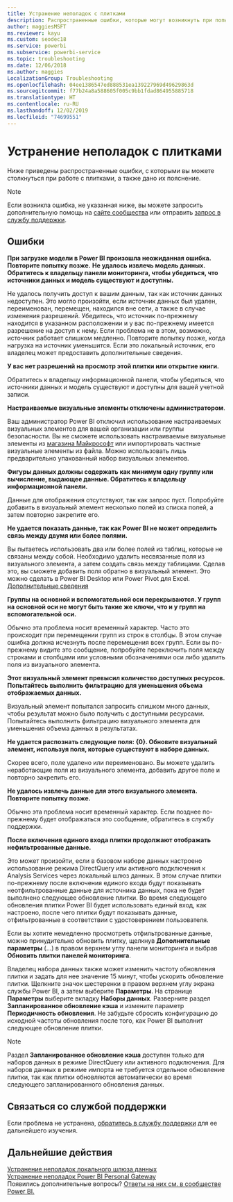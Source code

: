 ```yaml
---
title: Устранение неполадок с плитками
description: Распространенные ошибки, которые могут возникнуть при попытке обновления плитки в Power BI
author: maggiesMSFT
ms.reviewer: kayu
ms.custom: seodec18
ms.service: powerbi
ms.subservice: powerbi-service
ms.topic: troubleshooting
ms.date: 12/06/2018
ms.author: maggies
LocalizationGroup: Troubleshooting
ms.openlocfilehash: 04ee1386547ed888531ea139227969d49629863d
ms.sourcegitcommit: f77b24a8a588605f005c9bb1fdad864955885718
ms.translationtype: HT
ms.contentlocale: ru-RU
ms.lasthandoff: 12/02/2019
ms.locfileid: "74699551"
---
```

# <a name="troubleshooting-tile-errors"></a>Устранение неполадок с плитками
Ниже приведены распространенные ошибки, с которыми вы можете столкнуться при работе с плитками, а также дано их пояснение.

> [!NOTE]
> Если возникла ошибка, не указанная ниже, вы можете запросить дополнительную помощь на [сайте сообщества](https://community.powerbi.com/) или отправить [запрос в службу поддержки](https://powerbi.microsoft.com/support/).
> 
> 

## <a name="errors"></a>Ошибки
**При загрузке модели в Power BI произошла неожиданная ошибка. Повторите попытку позже.**
**Не удалось извлечь модель данных. Обратитесь к владельцу панели мониторинга, чтобы убедиться, что источники данных и модель существуют и доступны.**

Не удалось получить доступ к вашим данным, так как источник данных недоступен. Это могло произойти, если источник данных был удален, переименован, перемещен, находился вне сети, а также в случае изменения разрешений. Убедитесь, что источник по-прежнему находится в указанном расположении и у вас по-прежнему имеется разрешение на доступ к нему. Если проблема не в этом, возможно, источник работает слишком медленно. Повторите попытку позже, когда нагрузка на источник уменьшится. Если это локальный источник, его владелец может предоставить дополнительные сведения.

**У вас нет разрешений на просмотр этой плитки или открытие книги.**

Обратитесь к владельцу информационной панели, чтобы убедиться, что источники данных и модель существуют и доступны для вашей учетной записи.

**Настраиваемые визуальные элементы отключены администратором**.

Ваш администратор Power BI отключил использование настраиваемых визуальных элементов для вашей организации или группы безопасности. Вы не сможете использовать настраиваемые визуальные элементы из [магазина Майкрософт](https://appsource.microsoft.com/marketplace/apps?page=1&product=power-bi-visuals) или импортировать частные визуальные элементы из файла. Можно использовать лишь предварительно упакованный набор визуальных элементов.


**Фигуры данных должны содержать как минимум одну группу или вычисление, выдающее данные. Обратитесь к владельцу информационной панели.**

Данные для отображения отсутствуют, так как запрос пуст. Попробуйте добавить в визуальный элемент несколько полей из списка полей, а затем повторно закрепите его.

**Не удается показать данные, так как Power BI не может определить связь между двумя или более полями.**

Вы пытаетесь использовать два или более полей из таблиц, которые не связаны между собой. Необходимо удалить несвязанные поля из визуального элемента, а затем создать связь между таблицами. Сделав это, вы сможете добавить поля обратно в визуальный элемент. Это можно сделать в Power BI Desktop или Power Pivot для Excel. [Дополнительные сведения](desktop-create-and-manage-relationships.md)

**Группы на основной и вспомогательной оси перекрываются. У групп на основной оси не могут быть такие же ключи, что и у групп на вспомогательной оси.**

Обычно эта проблема носит временный характер. Часто это происходит при перемещении групп из строк в столбцы. В этом случае ошибка должна исчезнуть после перемещения всех групп. Если вы по-прежнему видите это сообщение, попробуйте переключить поля между строками и столбцами или условными обозначениями оси либо удалить поля из визуального элемента.  

**Этот визуальный элемент превысил количество доступных ресурсов. Попытайтесь выполнить фильтрацию для уменьшения объема отображаемых данных.**

Визуальный элемент попытался запросить слишком много данных, чтобы результат можно было получить с доступными ресурсами. Попытайтесь выполнить фильтрацию визуального элемента для уменьшения объема данных в результатах.

**Не удается распознать следующие поля: {0}. Обновите визуальный элемент, используя поля, которые существуют в наборе данных.**

Скорее всего, поле удалено или переименовано. Вы можете удалить неработающие поля из визуального элемента, добавить другое поле и повторно закрепить его.

**Не удалось извлечь данные для этого визуального элемента. Повторите попытку позже.**

Обычно эта проблема носит временный характер. Если позднее по-прежнему будет отображаться это сообщение, обратитесь в службу поддержки.

**После включения единого входа плитки продолжают отображать нефильтрованные данные.**

Это может произойти, если в базовом наборе данных настроено использование режима DirectQuery или активного подключения к Analysis Services через локальный шлюз данных. В этом случае плитки по-прежнему после включения единого входа будут показывать неотфильтрованные данные для источника данных, пока не будет выполнено следующее обновление плитки. Во время следующего обновления плитки Power BI будет использовать единый вход, как настроено, после чего плитки будут показывать данные, отфильтрованные в соответствии с удостоверением пользователя. 

Если вы хотите немедленно просмотреть отфильтрованные данные, можно принудительно обновить плитку, щелкнув **Дополнительные параметры** (…) в правом верхнем углу панели мониторинга и выбрав **Обновить плитки панелей мониторинга**.

Владелец набора данных также может изменить частоту обновления плитки и задать для нее значение 15 минут, чтобы ускорить обновление плитки. Щелкните значок шестеренки в правом верхнем углу экрана службы Power BI, а затем выберите **Параметры**. На странице **Параметры** выберите вкладку **Наборы данных**. Разверните раздел **Запланированное обновление кэша** и измените параметр **Периодичность обновления**. Не забудьте сбросить конфигурацию до исходной частоты обновления после того, как Power BI выполнит следующее обновление плитки.

> [!NOTE]
> Раздел **Запланированное обновление кэша** доступен только для наборов данных в режиме DirectQuery или активного подключения. Для наборов данных в режиме импорта не требуется отдельное обновление плитки, так как плитки обновляются автоматически во время следующего запланированного обновления данных.

## <a name="contact-support"></a>Связаться со службой поддержки
Если проблема не устранена, [обратитесь в службу поддержки](https://support.powerbi.com) для ее дальнейшего изучения.

## <a name="next-steps"></a>Дальнейшие действия
[Устранение неполадок локального шлюза данных](service-gateway-onprem-tshoot.md)  
[Устранение неполадок Power BI Personal Gateway](service-admin-troubleshooting-power-bi-personal-gateway.md)  
Появились дополнительные вопросы? [Ответы на них см. в сообществе Power BI.](https://community.powerbi.com/)

